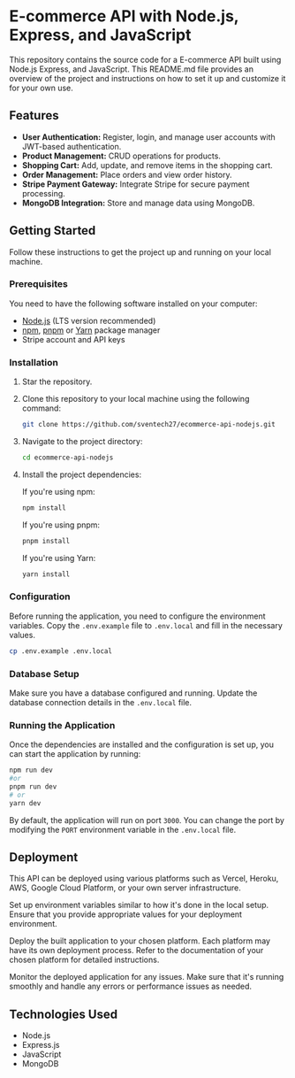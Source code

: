 # E-commerce API with Node.js, Express, and JavaScript

This repository contains the source code for a E-commerce API built using Node.js Express, and JavaScript. This README.md file provides an overview of the project and instructions on how to set it up and customize it for your own use.

## Features

- **User Authentication:** Register, login, and manage user accounts with JWT-based authentication.
- **Product Management:** CRUD operations for products.
- **Shopping Cart:** Add, update, and remove items in the shopping cart.
- **Order Management:** Place orders and view order history.
- **Stripe Payment Gateway:** Integrate Stripe for secure payment processing.
- **MongoDB Integration:** Store and manage data using MongoDB.

## Getting Started

Follow these instructions to get the project up and running on your local machine.

### Prerequisites

You need to have the following software installed on your computer:

- [Node.js](https://nodejs.org/) (LTS version recommended)
- [npm](https://www.npmjs.com/), [pnpm](https://pnpm.io/) or [Yarn](https://yarnpkg.com/) package manager
- Stripe account and API keys

### Installation

1. Star the repository.

2. Clone this repository to your local machine using the following command:

   ```bash
   git clone https://github.com/sventech27/ecommerce-api-nodejs.git
   ```

3. Navigate to the project directory:

   ```bash
   cd ecommerce-api-nodejs
   ```

4. Install the project dependencies:

   If you're using npm:

   ```bash
   npm install
   ```

   If you're using pnpm:

   ```bash
   pnpm install
   ```

   If you're using Yarn:

   ```bash
   yarn install
   ```

### Configuration

Before running the application, you need to configure the environment variables. Copy the `.env.example` file to `.env.local` and fill in the necessary values.

```bash
cp .env.example .env.local
```

### Database Setup

Make sure you have a database configured and running. Update the database connection details in the `.env.local` file.

### Running the Application

Once the dependencies are installed and the configuration is set up, you can start the application by running:

```bash
npm run dev
#or
pnpm run dev
# or
yarn dev
```

By default, the application will run on port `3000`. You can change the port by modifying the `PORT` environment variable in the `.env.local` file.

## Deployment

This API can be deployed using various platforms such as Vercel, Heroku, AWS, Google Cloud Platform, or your own server infrastructure.

Set up environment variables similar to how it's done in the local setup. Ensure that you provide appropriate values for your deployment environment.

Deploy the built application to your chosen platform. Each platform may have its own deployment process. Refer to the documentation of your chosen platform for detailed instructions.

Monitor the deployed application for any issues. Make sure that it's running smoothly and handle any errors or performance issues as needed.

## Technologies Used

- Node.js
- Express.js
- JavaScript
- MongoDB
